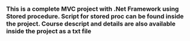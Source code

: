 ### This is a complete MVC project with .Net Framework using Stored procedure. Script for stored proc can be found inside the project. Course descript and details are also available inside the project as a txt file
